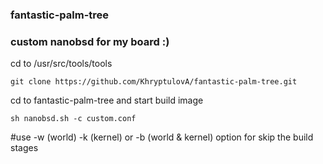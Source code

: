 ### fantastic-palm-tree
### custom nanobsd for my board :)

cd to /usr/src/tools/tools


`git clone https://github.com/KhryptulovA/fantastic-palm-tree.git`


cd to fantastic-palm-tree and start build image 


`sh nanobsd.sh -c custom.conf`


#use -w (world) -k (kernel) or -b (world & kernel) option
for skip the build stages
